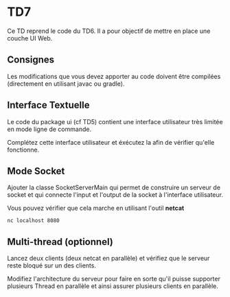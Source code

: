# TD7

Ce TD reprend le code du TD6. Il a pour objectif de mettre en place une couche UI Web.

## Consignes

Les modifications que vous devez apporter au code doivent être compilées (directement en utilisant javac ou gradle).

## Interface Textuelle

Le code du package ui (cf TD5) contient une interface utilisateur très limitée en mode ligne de commande.

Complétez cette interface utilisateur et éxécutez la afin de vérifier qu'elle fonctionne.

## Mode Socket

Ajouter la classe SocketServerMain qui permet de construire un serveur de socket et qui connecte l'input et l'output de la socket à l'interface utilisateur.

Vous pouvez vérifier que cela marche en utilisant l'outil **netcat**

    nc localhost 8080


## Multi-thread (optionnel)

Lancez deux clients (deux netcat en parallèle) et vérifiez que le serveur reste bloqué sur un des clients.

Modifiez l'architecture du serveur pour faire en sorte qu'il puisse supporter plusieurs Thread en parallèle et ainsi assurer plusieurs clients en parallèle.


